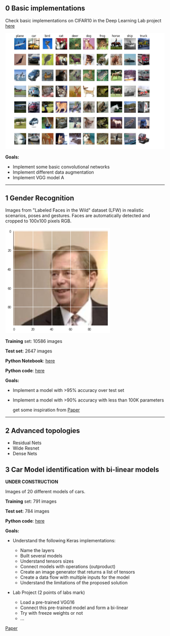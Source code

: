 
## 0 Basic implementations

Check basic implementations on CIFAR10 in the Deep Learning Lab project [here](https://github.com/RParedesPalacios/DeepLearningLab/tree/master/Examples/CIFAR)

![Cifar10](cifar10.png)

**Goals:**
* Implement some basic convolutional networks
* Implement different data augmentation
* Implement VGG model A

---

## 1 Gender Recognition

Images from "Labeled Faces in the Wild" dataset (LFW) in realistic scenarios, poses and gestures. Faces are automatically detected and cropped to 100x100 pixels RGB.


![Face example](face.png)


**Training** set: 10586 images

**Test set**: 2647 images 


**Python Notebook**: [here](gender.ipynb)

**Python code**: [here](gender.py)

**Goals:**
* Implement a model with >95% accuracy over test set
* Implement a model with >90% accuracy with less than 100K parameters
  
  get some inspiration from [Paper](https://pdfs.semanticscholar.org/d0eb/3fd1b1750242f3bb39ce9ac27fc8cc7c5af0.pdf)
    
---

## 2 Advanced topologies 

* Residual Nets
* Wide Resnet 
* Dense Nets

## 3 Car Model identification with bi-linear models

**UNDER CONSTRUCTION**


Images of 20 different models of cars.

**Training** set: 791 images

**Test set**: 784 images 

**Python code**: [here](XXXX)

**Goals:**
* Understand the following Keras implementations:
  * Name the layers
  * Built several models
  * Understand tensors sizes
  * Connect models with operations (outproduct)
  * Create an image generator that returns a list of tensors
  * Create a data flow with multiple inputs for the model
  * Understand the limitations of the proposed solution

* Lab Project (2 points of labs mark)
  * Load a pre-trained VGG16 
  * Connect this pre-trained model and form a bi-linear
  * Try with freeze weights or not
  * ...

  
[Paper](https://pdfs.semanticscholar.org/3a30/7b7e2e742dd71b6d1ca7fde7454f9ebd2811.pdf)





